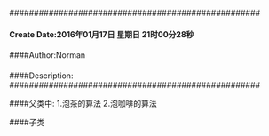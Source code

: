 ###################################################
#### Create Date:2016年01月17日 星期日 21时00分28秒
####
####Author:Norman
####
####Description: 
###################################################

####父类中:
    1.泡茶的算法
    2.泡咖啡的算法

####子类

